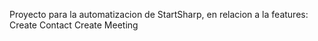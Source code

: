 Proyecto para la automatizacion de StartSharp, en relacion a la features:
Create Contact
Create Meeting
